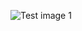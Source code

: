 ![Test image 1](https://github.com/kfilipcic/ESP8266-smart-water-heater/tree/master/screenshots/browser_login.jpg)
